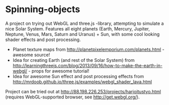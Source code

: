 Spinning-objects
================

A project on trying out WebGL and three.js -library, attempting to simulate a nice Solar System. Features all eight planets (Earth, Mercury, Jupiter, Neptune, Venus, Mars, Saturn and Uranus) + Sun, with some cool looking shader effects and post processing.

+ Planet texture maps from http://planetpixelemporium.com/planets.html - awesome source!
+ Idea for creating Earth (and rest of the Solar System) from http://learningthreejs.com/blog/2013/09/16/how-to-make-the-earth-in-webgl/ - props for awesome tutorial!
+ Idea for awesome Sun effect and post processing effects from http://mrdoob.github.io/three.js/examples/webgl_shader_lava.html

Project can be tried out at http://88.198.226.253/projects/harjoitustyo.html (requires WebGL-supported browser, see http://get.webgl.org/).
